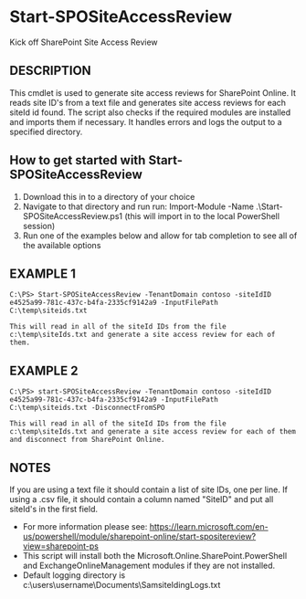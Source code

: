 # Start-SPOSiteAccessReview
Kick off SharePoint Site Access Review

## DESCRIPTION

This cmdlet is used to generate site access reviews for SharePoint Online. It reads site ID's from a text file and generates site access reviews for each siteId id found. The script also checks if the required modules are installed and imports them if necessary. It handles errors and logs the output to a specified directory.

## How to get started with Start-SPOSiteAccessReview

1. Download this in to a directory of your choice
2. Navigate to that directory and run run: Import-Module -Name .\Start-SPOSiteAccessReview.ps1 (this will import in to the local PowerShell session)
3. Run one of the examples below and allow for tab completion to see all of the available options

## EXAMPLE 1
    C:\PS> Start-SPOSiteAccessReview -TenantDomain contoso -siteIdID e4525a99-781c-437c-b4fa-2335cf9142a9 -InputFilePath C:\temp\siteids.txt

    This will read in all of the siteId IDs from the file c:\temp\siteIds.txt and generate a site access review for each of them.

## EXAMPLE 2
    C:\PS> start-SPOSiteAccessReview -TenantDomain contoso -siteIdID e4525a99-781c-437c-b4fa-2335cf9142a9 -InputFilePath C:\temp\siteids.txt -DisconnectFromSPO

    This will read in all of the siteId IDs from the file c:\temp\siteIds.txt and generate a site access review for each of them and disconnect from SharePoint Online.

## NOTES
If you are using a text file it should contain a list of site IDs, one per line. If using a .csv file, it should contain a column named "SiteID" and put all siteId's in the first field.

- For more information please see: https://learn.microsoft.com/en-us/powershell/module/sharepoint-online/start-spositereview?view=sharepoint-ps
- This script will install both the Microsoft.Online.SharePoint.PowerShell and ExchangeOnlineManagement modules if they are not installed.
- Default logging directory is c:\users\username\Documents\SamsiteIdingLogs.txt